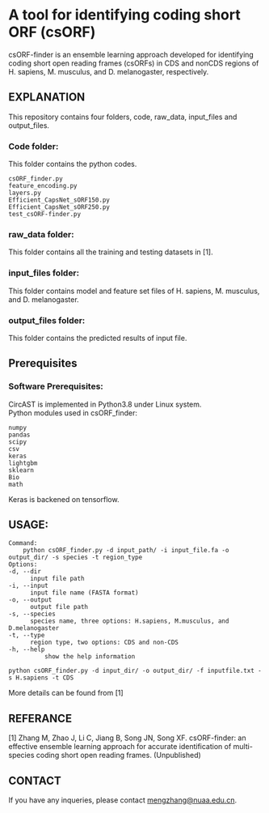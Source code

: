 # A tool for identifying coding short ORF (csORF)
csORF-finder is an ensemble learning approach developed for identifying coding short open reading frames (csORFs) in CDS and nonCDS regions of H. sapiens, M. musculus, and D. melanogaster, respectively.

## EXPLANATION
This repository contains four folders, code, raw_data, input_files and output_files.

### Code folder:
This folder contains the python codes.  
```
csORF_finder.py
feature_encoding.py
layers.py
Efficient_CapsNet_sORF150.py
Efficient_CapsNet_sORF250.py
test_csORF-finder.py
```
### raw_data folder:
This folder contains all the training and testing datasets in [1].

### input_files folder:
This folder contains model and feature set files of H. sapiens, M. musculus, and D. melanogaster.

### output_files folder:
This folder contains the predicted results of input file.

## Prerequisites
### Software Prerequisites:
CircAST is implemented in Python3.8 under Linux system.\
Python modules used in csORF_finder:  
```
numpy  
pandas
scipy  
csv  
keras
lightgbm
sklearn
Bio
math
```
Keras is backened on tensorflow.  

## USAGE:
	Command:
		python csORF_finder.py -d input_path/ -i input_file.fa -o output_dir/ -s species -t region_type
	Options:
	-d,	--dir
		  input file path
	-i,	--input
		  input file name (FASTA format)  
	-o,	--output
		  output file path
	-s,	--species
		  species name, three options: H.sapiens, M.musculus, and D.melanogaster
	-t,	--type
		  region type, two options: CDS and non-CDS
	-h,	--help
          	  show the help information
```
python csORF_finder.py -d input_dir/ -o output_dir/ -f inputfile.txt -s H.sapiens -t CDS
```
More details can be found from [1]

## REFERANCE
[1] Zhang M, Zhao J, Li C, Jiang B, Song JN, Song XF. csORF-finder: an effective ensemble learning approach for accurate identification of multi-species coding short open reading frames. (Unpublished)

## CONTACT
If you have any inqueries, please contact mengzhang@nuaa.edu.cn.


